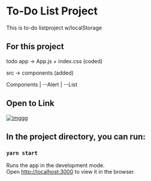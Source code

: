 # To-Do List Project

This is to-do listproject w/localStorage

## For this project

todo app -> App.js + index.css (coded)

src -> components (added)

Components
|
--Alert
|
--List
## Open to Link
[![imggg](https://suspicious-wescoff-d487c2.netlify.app)](./assets/app.png)

## In the project directory, you can run:

### `yarn start`

Runs the app in the development mode.\
Open [http://localhost:3000](http://localhost:3000) to view it in the browser.